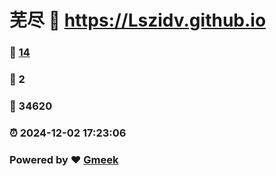 # 芜尽 :link: https://Lszidv.github.io 
### :page_facing_up: [14](https://Lszidv.github.io/tag.html) 
### :speech_balloon: 2 
### :hibiscus: 34620 
### :alarm_clock: 2024-12-02 17:23:06 
### Powered by :heart: [Gmeek](https://github.com/Meekdai/Gmeek)
